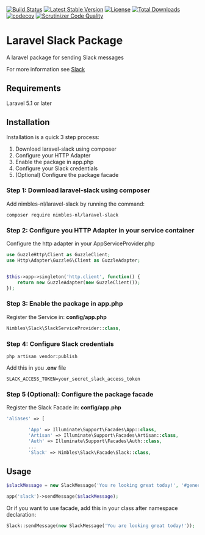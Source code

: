 [![Build Status](https://travis-ci.org/nimbles-nl/laravel-slack.svg?branch=master)](https://travis-ci.org/nimbles-nl/laravel-slack) [![Latest Stable Version](https://poser.pugx.org/nimbles-nl/laravel-slack/v/stable)](https://packagist.org/packages/nimbles-nl/laravel-slack) [![License](https://poser.pugx.org/nimbles-nl/laravel-slack/license)](https://packagist.org/packages/nimbles-nl/laravel-slack) [![Total Downloads](https://poser.pugx.org/nimbles-nl/laravel-slack/downloads)](https://packagist.org/packages/nimbles-nl/laravel-slack) [![codecov](https://codecov.io/gh/nimbles-nl/laravel-slack/branch/master/graph/badge.svg)](https://codecov.io/gh/nimbles-nl/laravel-slack) [![Scrutinizer Code Quality](https://scrutinizer-ci.com/g/nimbles-nl/laravel-slack/badges/quality-score.png?b=master)](https://scrutinizer-ci.com/g/nimbles-nl/laravel-slack/?branch=master)



Laravel Slack Package
=====================

A laravel package for sending Slack messages

For more information see [Slack](https://slack.com/)

## Requirements ##

Laravel 5.1 or later


Installation
------------
Installation is a quick 3 step process:

1. Download laravel-slack using composer
2. Configure your HTTP Adapter
3. Enable the package in app.php
4. Configure your Slack credentials
5. (Optional) Configure the package facade


### Step 1: Download laravel-slack using composer

Add nimbles-nl/laravel-slack by running the command:

```
composer require nimbles-nl/laravel-slack
```

### Step 2: Configure you HTTP Adapter in your service container
Configure the http adapter in your AppServiceProvider.php

``` php
use GuzzleHttp\Client as GuzzleClient;
use Http\Adapter\Guzzle6\Client as GuzzleAdapter;


$this->app->singleton('http.client', function() {
    return new GuzzleAdapter(new GuzzleClient());
});
```

### Step 3: Enable the package in app.php

Register the Service in: **config/app.php**

``` php
Nimbles\Slack\SlackServiceProvider::class,
````

### Step 4: Configure Slack credentials

```
php artisan vendor:publish
```

Add this in you **.env** file

```
SLACK_ACCESS_TOKEN=your_secret_slack_access_token
```

### Step 5 (Optional): Configure the package facade

Register the Slack Facade in: **config/app.php**

``` php
'aliases' => [

        'App' => Illuminate\Support\Facades\App::class,
        'Artisan' => Illuminate\Support\Facades\Artisan::class,
        'Auth' => Illuminate\Support\Facades\Auth::class,
        ...
        'Slack' => Nimbles\Slack\Facade\Slack::class,
````

Usage
-----

``` php
$slackMessage = new SlackMessage('You re looking great today!', '#general', 'AwesomeBot', 'https://www.link-to-avatar.com/image.png');

app('slack')->sendMessage($slackMessage);
````

Or if you want to use facade, add this in your class after namespace declaration:

``` php
Slack::sendMessage(new SlackMessage('You are looking great today!'));
````
